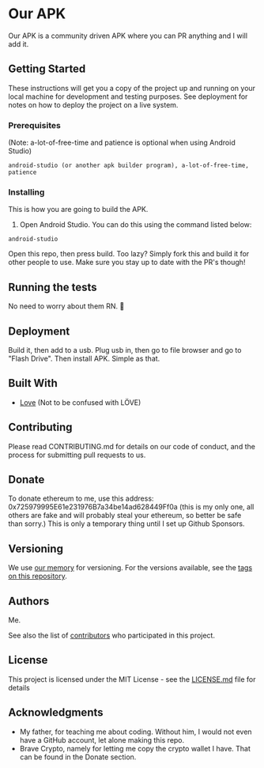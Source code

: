 # Our APK

Our APK is a community driven APK where you can PR anything and I will add it.

## Getting Started

These instructions will get you a copy of the project up and running on your local machine for development and testing purposes. See deployment for notes on how to deploy the project on a live system.

### Prerequisites

(Note: a-lot-of-free-time and patience is optional when using Android Studio)

```
android-studio (or another apk builder program), a-lot-of-free-time, patience
```

### Installing

This is how you are going to build the APK.

1. Open Android Studio. You can do this using the command listed below:

```
android-studio
```

Open this repo, then press build. Too lazy? Simply fork this and build it for other people to use. Make sure you stay up to date with the PR's though!


## Running the tests

No need to worry about them RN. 🙂

## Deployment

Build it, then add to a usb. Plug usb in, then go to file browser and go to "Flash Drive". Then install APK. Simple as that.

## Built With

* [Love](https://en.wikipedia.org/wiki/Love) (Not to be confused with LÖVE)

## Contributing

Please read CONTRIBUTING.md for details on our code of conduct, and the process for submitting pull requests to us.

## Donate

To donate ethereum to me, use this address: 0x725979995E61e231976B7a34be14ad628449Ff0a (this is my only one, all others are fake and will probably steal your ethereum, so better be safe than sorry.) This is only a temporary thing until I set up Github Sponsors.

## Versioning

We use [our memory](http://en.wikipedia.org/wiki/Memory) for versioning. For the versions available, see the [tags on this repository](https://github.com/UniqueName12345/OurAPK/tags). 

## Authors

Me.

See also the list of [contributors](https://github.com/UniqueName12345/OurAPK/contributors) who participated in this project.

## License

This project is licensed under the MIT License - see the [LICENSE.md](LICENSE.md) file for details

## Acknowledgments

* My father, for teaching me about coding. Without him, I would not even have a GitHub account, let alone making this repo.
* Brave Crypto, namely for letting me copy the crypto wallet I have. That can be found in the Donate section.
